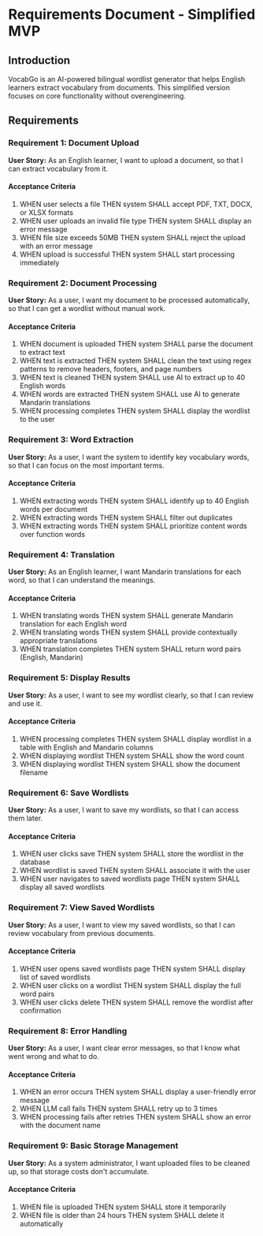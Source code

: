 # Requirements Document - Simplified MVP

## Introduction

VocabGo is an AI-powered bilingual wordlist generator that helps English learners extract vocabulary from documents. This simplified version focuses on core functionality without overengineering.

## Requirements

### Requirement 1: Document Upload

**User Story:** As an English learner, I want to upload a document, so that I can extract vocabulary from it.

#### Acceptance Criteria

1. WHEN user selects a file THEN system SHALL accept PDF, TXT, DOCX, or XLSX formats
2. WHEN user uploads an invalid file type THEN system SHALL display an error message
3. WHEN file size exceeds 50MB THEN system SHALL reject the upload with an error message
4. WHEN upload is successful THEN system SHALL start processing immediately

### Requirement 2: Document Processing

**User Story:** As a user, I want my document to be processed automatically, so that I can get a wordlist without manual work.

#### Acceptance Criteria

1. WHEN document is uploaded THEN system SHALL parse the document to extract text
2. WHEN text is extracted THEN system SHALL clean the text using regex patterns to remove headers, footers, and page numbers
3. WHEN text is cleaned THEN system SHALL use AI to extract up to 40 English words
4. WHEN words are extracted THEN system SHALL use AI to generate Mandarin translations
5. WHEN processing completes THEN system SHALL display the wordlist to the user

### Requirement 3: Word Extraction

**User Story:** As a user, I want the system to identify key vocabulary words, so that I can focus on the most important terms.

#### Acceptance Criteria

1. WHEN extracting words THEN system SHALL identify up to 40 English words per document
2. WHEN extracting words THEN system SHALL filter out duplicates
3. WHEN extracting words THEN system SHALL prioritize content words over function words

### Requirement 4: Translation

**User Story:** As an English learner, I want Mandarin translations for each word, so that I can understand the meanings.

#### Acceptance Criteria

1. WHEN translating words THEN system SHALL generate Mandarin translation for each English word
2. WHEN translating words THEN system SHALL provide contextually appropriate translations
3. WHEN translation completes THEN system SHALL return word pairs (English, Mandarin)

### Requirement 5: Display Results

**User Story:** As a user, I want to see my wordlist clearly, so that I can review and use it.

#### Acceptance Criteria

1. WHEN processing completes THEN system SHALL display wordlist in a table with English and Mandarin columns
2. WHEN displaying wordlist THEN system SHALL show the word count
3. WHEN displaying wordlist THEN system SHALL show the document filename

### Requirement 6: Save Wordlists

**User Story:** As a user, I want to save my wordlists, so that I can access them later.

#### Acceptance Criteria

1. WHEN user clicks save THEN system SHALL store the wordlist in the database
2. WHEN wordlist is saved THEN system SHALL associate it with the user
3. WHEN user navigates to saved wordlists page THEN system SHALL display all saved wordlists

### Requirement 7: View Saved Wordlists

**User Story:** As a user, I want to view my saved wordlists, so that I can review vocabulary from previous documents.

#### Acceptance Criteria

1. WHEN user opens saved wordlists page THEN system SHALL display list of saved wordlists
2. WHEN user clicks on a wordlist THEN system SHALL display the full word pairs
3. WHEN user clicks delete THEN system SHALL remove the wordlist after confirmation

### Requirement 8: Error Handling

**User Story:** As a user, I want clear error messages, so that I know what went wrong and what to do.

#### Acceptance Criteria

1. WHEN an error occurs THEN system SHALL display a user-friendly error message
2. WHEN LLM call fails THEN system SHALL retry up to 3 times
3. WHEN processing fails after retries THEN system SHALL show an error with the document name

### Requirement 9: Basic Storage Management

**User Story:** As a system administrator, I want uploaded files to be cleaned up, so that storage costs don't accumulate.

#### Acceptance Criteria

1. WHEN file is uploaded THEN system SHALL store it temporarily
2. WHEN file is older than 24 hours THEN system SHALL delete it automatically
